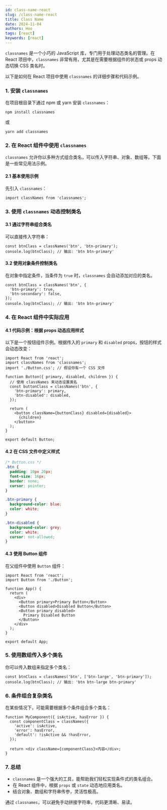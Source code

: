 ```yaml
---
id: class-name-react
slug: /class-name-react
title: Class Name
date: 2024-11-04
authors: Hoo
tags: [react]
keywords: [react]
---
```


`classnames` 是一个小巧的 JavaScript 库，专门用于处理动态类名的管理。在 React 项目中，`classnames` 非常有用，尤其是在需要根据组件的状态或 props 动态切换 CSS 类名时。

以下是如何在 React 项目中使用 `classnames` 的详细步骤和代码示例。

### 1. 安装 `classnames`

在项目根目录下通过 npm 或 yarn 安装 `classnames`：

```
npm install classnames
```

或

```
yarn add classnames
```

### 2. 在 React 组件中使用 `classnames`

`classnames` 允许你以多种方式组合类名，可以传入字符串、对象、数组等。下面是一些常见用法示例。

#### 2.1 基本使用示例

先引入 `classnames`：

```react
import classNames from 'classnames';
```

### 3. 使用 `classnames` 动态控制类名

#### 3.1 通过字符串组合类名

可以直接传入字符串：

```react
const btnClass = classNames('btn', 'btn-primary');
console.log(btnClass); // 输出: 'btn btn-primary'
```

#### 3.2 使用对象条件控制类名

在对象中指定条件，当条件为 `true` 时，`classnames` 会自动添加对应的类名。

```react
const btnClass = classNames('btn', {
  'btn-primary': true,
  'btn-secondary': false,
});
console.log(btnClass); // 输出: 'btn btn-primary'
```

### 4. 在 React 组件中实际应用

#### 4.1 代码示例：根据 props 动态应用样式

以下是一个按钮组件示例。根据传入的 `primary` 和 `disabled` props，按钮的样式会动态改变：

```react
import React from 'react';
import classNames from 'classnames';
import './Button.css'; // 假设你有一个 CSS 文件

function Button({ primary, disabled, children }) {
  // 使用 classNames 来动态设置类名
  const buttonClass = classNames('btn', {
    'btn-primary': primary,
    'btn-disabled': disabled,
  });

  return (
    <button className={buttonClass} disabled={disabled}>
      {children}
    </button>
  );
}

export default Button;
```

#### 4.2 在 CSS 文件中定义样式

```css
/* Button.css */
.btn {
  padding: 10px 20px;
  font-size: 16px;
  border: none;
  cursor: pointer;
}

.btn-primary {
  background-color: blue;
  color: white;
}

.btn-disabled {
  background-color: grey;
  color: white;
  cursor: not-allowed;
}
```

#### 4.3 使用 Button 组件

在父组件中使用 `Button` 组件：

```react
import React from 'react';
import Button from './Button';

function App() {
  return (
    <div>
      <Button primary>Primary Button</Button>
      <Button disabled>Disabled Button</Button>
      <Button primary disabled>
        Primary Disabled Button
      </Button>
    </div>
  );
}

export default App;
```

### 5. 使用数组传入多个类名

你可以传入数组来指定多个类名：

```react
const btnClass = classNames('btn', ['btn-large', 'btn-primary']);
console.log(btnClass); // 输出: 'btn btn-large btn-primary'
```

### 6. 条件组合复杂类名

在某些情况下，可能需要根据多个条件组合多个类名：

```react
function MyComponent({ isActive, hasError }) {
  const componentClass = classNames({
    'active': isActive,
    'error': hasError,
    'default': !isActive && !hasError,
  });

  return <div className={componentClass}>内容</div>;
}
```

### 7. 总结

- `classnames` 是一个强大的工具，能帮助我们轻松实现条件式的类名组合。
- 在 React 组件中，根据 `props` 或 `state` 动态地应用类名。
- 结合对象、数组和字符串传参，灵活性极高。

通过 `classnames`，可以避免手动拼接字符串，代码更清晰、易读。
